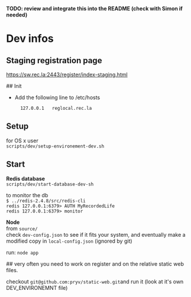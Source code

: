 **TODO: review and integrate this into the README (check with Simon if needed)**

# Dev infos

## Staging registration page
https://sw.rec.la:2443/register/index-staging.html


## Init

- Add the following line to /etc/hosts
	
		127.0.0.1	reglocal.rec.la


## Setup 

for OS x user   
`scripts/dev/setup-environement-dev.sh` 

## Start

**Redis database**  
`scripts/dev/start-database-dev-sh`

to monitor the db  
`$ ../redis-2.4.8/src/redis-cli`  
`redis 127.0.0.1:6379> AUTH MyRecordedLife`  
`redis 127.0.0.1:6379> monitor`  

**Node**  
from `source/`   
check `dev-config.json` to see if it fits your system, and eventually make a modified copy in `local-config.json` (ignored by git)

run: `node app`


## very often you need to work on register and on the relative static web files.

checkout `git@github.com:pryv/static-web.git`and run it (look at it's own DEV_ENVIRONEMNT file)